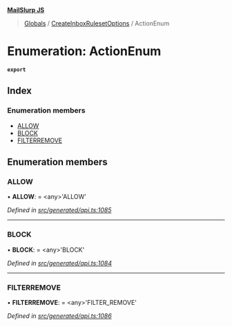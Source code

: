 **[MailSlurp JS](../README.md)**

> [Globals](../README.md) / [CreateInboxRulesetOptions](../modules/createinboxrulesetoptions.md) / ActionEnum

# Enumeration: ActionEnum

**`export`** 

## Index

### Enumeration members

* [ALLOW](createinboxrulesetoptions.actionenum.md#allow)
* [BLOCK](createinboxrulesetoptions.actionenum.md#block)
* [FILTERREMOVE](createinboxrulesetoptions.actionenum.md#filterremove)

## Enumeration members

### ALLOW

•  **ALLOW**:  = \<any>'ALLOW'

*Defined in [src/generated/api.ts:1085](https://github.com/mailslurp/mailslurp-client/blob/2c659a7/src/generated/api.ts#L1085)*

___

### BLOCK

•  **BLOCK**:  = \<any>'BLOCK'

*Defined in [src/generated/api.ts:1084](https://github.com/mailslurp/mailslurp-client/blob/2c659a7/src/generated/api.ts#L1084)*

___

### FILTERREMOVE

•  **FILTERREMOVE**:  = \<any>'FILTER\_REMOVE'

*Defined in [src/generated/api.ts:1086](https://github.com/mailslurp/mailslurp-client/blob/2c659a7/src/generated/api.ts#L1086)*

